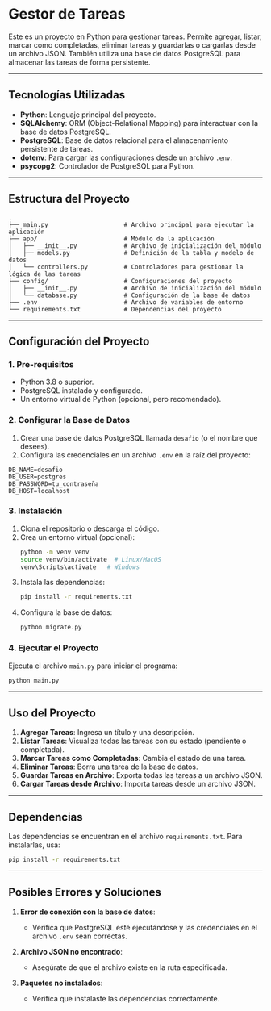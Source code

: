 # Gestor de Tareas

Este es un proyecto en Python para gestionar tareas. Permite agregar, listar, marcar como completadas, eliminar tareas y guardarlas o cargarlas desde un archivo JSON. También utiliza una base de datos PostgreSQL para almacenar las tareas de forma persistente.

---

## Tecnologías Utilizadas

- **Python**: Lenguaje principal del proyecto.
- **SQLAlchemy**: ORM (Object-Relational Mapping) para interactuar con la base de datos PostgreSQL.
- **PostgreSQL**: Base de datos relacional para el almacenamiento persistente de tareas.
- **dotenv**: Para cargar las configuraciones desde un archivo `.env`.
- **psycopg2**: Controlador de PostgreSQL para Python.

---

## Estructura del Proyecto

```
.
├── main.py                     # Archivo principal para ejecutar la aplicación
├── app/                        # Módulo de la aplicación
│   ├── __init__.py             # Archivo de inicialización del módulo
│   ├── models.py               # Definición de la tabla y modelo de datos
│   └── controllers.py          # Controladores para gestionar la lógica de las tareas
├── config/                     # Configuraciones del proyecto
│   ├── __init__.py             # Archivo de inicialización del módulo
│   └── database.py             # Configuración de la base de datos
├── .env                        # Archivo de variables de entorno
└── requirements.txt            # Dependencias del proyecto
```

---

## Configuración del Proyecto

### 1. Pre-requisitos

- Python 3.8 o superior.
- PostgreSQL instalado y configurado.
- Un entorno virtual de Python (opcional, pero recomendado).

### 2. Configurar la Base de Datos

1. Crear una base de datos PostgreSQL llamada `desafio` (o el nombre que desees).
2. Configura las credenciales en un archivo `.env` en la raíz del proyecto:

```env
DB_NAME=desafio
DB_USER=postgres
DB_PASSWORD=tu_contraseña
DB_HOST=localhost
```

### 3. Instalación

1. Clona el repositorio o descarga el código.
2. Crea un entorno virtual (opcional):
   ```bash
   python -m venv venv
   source venv/bin/activate  # Linux/MacOS
   venv\Scripts\activate   # Windows
   ```
3. Instala las dependencias:
   ```bash
   pip install -r requirements.txt
   ```
4. Configura la base de datos:
   ```bash
   python migrate.py
   ```

### 4. Ejecutar el Proyecto

Ejecuta el archivo `main.py` para iniciar el programa:
```bash
python main.py
```

---

## Uso del Proyecto

1. **Agregar Tareas**: Ingresa un título y una descripción.
2. **Listar Tareas**: Visualiza todas las tareas con su estado (pendiente o completada).
3. **Marcar Tareas como Completadas**: Cambia el estado de una tarea.
4. **Eliminar Tareas**: Borra una tarea de la base de datos.
5. **Guardar Tareas en Archivo**: Exporta todas las tareas a un archivo JSON.
6. **Cargar Tareas desde Archivo**: Importa tareas desde un archivo JSON.

---

## Dependencias

Las dependencias se encuentran en el archivo `requirements.txt`. Para instalarlas, usa:
```bash
pip install -r requirements.txt
```

---

## Posibles Errores y Soluciones

1. **Error de conexión con la base de datos**:
   - Verifica que PostgreSQL esté ejecutándose y las credenciales en el archivo `.env` sean correctas.

2. **Archivo JSON no encontrado**:
   - Asegúrate de que el archivo existe en la ruta especificada.

3. **Paquetes no instalados**:
   - Verifica que instalaste las dependencias correctamente.


